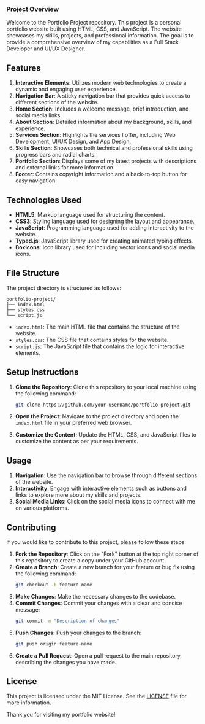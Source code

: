 ### Project Overview

Welcome to the Portfolio Project repository. This project is a personal portfolio website built using HTML, CSS, and JavaScript. The website showcases my skills, projects, and professional information. The goal is to provide a comprehensive overview of my capabilities as a Full Stack Developer and UI/UX Designer.

## Features

1. **Interactive Elements**: Utilizes modern web technologies to create a dynamic and engaging user experience.
2. **Navigation Bar**: A sticky navigation bar that provides quick access to different sections of the website.
3. **Home Section**: Includes a welcome message, brief introduction, and social media links.
4. **About Section**: Detailed information about my background, skills, and experience.
5. **Services Section**: Highlights the services I offer, including Web Development, UI/UX Design, and App Design.
6. **Skills Section**: Showcases both technical and professional skills using progress bars and radial charts.
7. **Portfolio Section**: Displays some of my latest projects with descriptions and external links for more information.
8. **Footer**: Contains copyright information and a back-to-top button for easy navigation.

## Technologies Used

- **HTML5**: Markup language used for structuring the content.
- **CSS3**: Styling language used for designing the layout and appearance.
- **JavaScript**: Programming language used for adding interactivity to the website.
- **Typed.js**: JavaScript library used for creating animated typing effects.
- **Boxicons**: Icon library used for including vector icons and social media icons.

## File Structure

The project directory is structured as follows:

```
portfolio-project/
├── index.html
├── styles.css
└── script.js
```

- `index.html`: The main HTML file that contains the structure of the website.
- `styles.css`: The CSS file that contains styles for the website.
- `script.js`: The JavaScript file that contains the logic for interactive elements.

## Setup Instructions

1. **Clone the Repository**: Clone this repository to your local machine using the following command:
    ```sh
    git clone https://github.com/your-username/portfolio-project.git
    ```

2. **Open the Project**: Navigate to the project directory and open the `index.html` file in your preferred web browser.

3. **Customize the Content**: Update the HTML, CSS, and JavaScript files to customize the content as per your requirements.

## Usage

1. **Navigation**: Use the navigation bar to browse through different sections of the website.
2. **Interactivity**: Engage with interactive elements such as buttons and links to explore more about my skills and projects.
3. **Social Media Links**: Click on the social media icons to connect with me on various platforms.

## Contributing

If you would like to contribute to this project, please follow these steps:

1. **Fork the Repository**: Click on the "Fork" button at the top right corner of this repository to create a copy under your GitHub account.
2. **Create a Branch**: Create a new branch for your feature or bug fix using the following command:
    ```sh
    git checkout -b feature-name
    ```
3. **Make Changes**: Make the necessary changes to the codebase.
4. **Commit Changes**: Commit your changes with a clear and concise message:
    ```sh
    git commit -m "Description of changes"
    ```
5. **Push Changes**: Push your changes to the branch:
    ```sh
    git push origin feature-name
    ```
6. **Create a Pull Request**: Open a pull request to the main repository, describing the changes you have made.

## License

This project is licensed under the MIT License. See the [LICENSE](LICENSE) file for more information.

Thank you for visiting my portfolio website!
